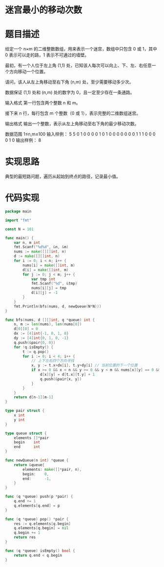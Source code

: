 # 迷宫最小的移动次数




# 题目描述
给定一个 n×m 的二维整数数组，用来表示一个迷宫，数组中只包含 0 或 1，其中 0 表示可以走的路，1 表示不可通过的墙壁。

最初，有一个人位于左上角 (1,1) 处，已知该人每次可以向上、下、左、右任意一个方向移动一个位置。

请问，该人从左上角移动至右下角 (n,m) 处，至少需要移动多少次。

数据保证 (1,1) 处和 (n,m) 处的数字为 0，且一定至少存在一条通路。

输入格式
第一行包含两个整数 n 和 m。

接下来 n 行，每行包含 m 个整数（0 或 1），表示完整的二维数组迷宫。

输出格式
输出一个整数，表示从左上角移动至右下角的最少移动次数。

数据范围
1≤n,m≤100
输入样例：
5 5
0 1 0 0 0
0 1 0 1 0
0 0 0 0 0
0 1 1 1 0
0 0 0 1 0
输出样例：
8
# 实现思路

典型的最短路问题，遍历从起始到终点的路径，记录最小值。

# 代码实现

```go
package main

import "fmt"

const N = 101

func main() {
	var n, m int
	fmt.Scanf("%d%d", &n, &m)
	nums := make([][]int, n)
	d := make([][]int, n)
	for i := 0; i < n; i++ {
		nums[i] = make([]int, m)
		d[i] = make([]int, m)
		for j := 0; j < m; j++ {
			var tmp int
			fmt.Scanf("%d", &tmp)
			nums[i][j] = tmp
			d[i][j] = -1
		}
	}
	fmt.Println(bfs(nums, d, newQueue(N*N)))
}

func bfs(nums, d [][]int, q *queue) int {
	n, m := len(nums), len(nums[0])
	d[0][0] = 0
	dx := [4]int{-1, 0, 1, 0}
	dy := [4]int{0, 1, 0, -1}
	q.push(&pair{0, 0})
	for !q.isEmpty() {
		t := q.pop()
		for i := 0; i < 4; i++ {
			// 上下左右四个方向寻找
			x, y := t.x+dx[i], t.y+dy[i] // 当前位置的下一个位置
			if x >= 0 && x < n && y >= 0 && y < m && nums[x][y] == 0 && d[x][y] == -1 {
				d[x][y] = d[t.x][t.y] + 1
				q.push(&pair{x, y})
			}
		}
	}
	return d[n-1][m-1]
}

type pair struct {
	x int
	y int
}

type queue struct {
	elements []*pair
	begin    int
	end      int
}

func newQueue(n int) *queue {
	return &queue{
		elements: make([]*pair, n),
		begin:    0,
		end:      -1,
	}
}

func (q *queue) push(p *pair) {
	q.end += 1
	q.elements[q.end] = p
}

func (q *queue) pop() *pair {
	res := q.elements[q.begin]
	q.elements[q.begin] = nil
	q.begin += 1
	return res
}

func (q *queue) isEmpty() bool {
	return q.end < q.begin
}
```
